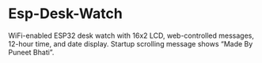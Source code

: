 # Esp-Desk-Watch
WiFi-enabled ESP32 desk watch with 16x2 LCD, web-controlled messages, 12-hour time, and date display. Startup scrolling message shows “Made By Puneet Bhati”.
